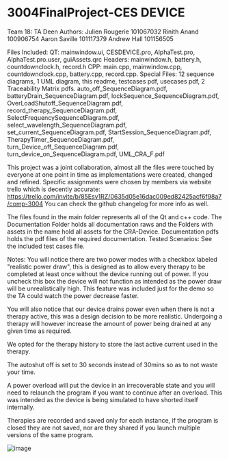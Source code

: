 # 3004FinalProject-CES DEVICE
Team 18: TA Deen
Authors:
Julien Rougerie 101067032
Rinith Anand    100906754
Aaron Saville   101117379
Andrew Hall     101156505

Files Included:
QT: mainwindow.ui, CESDEVICE.pro, AlphaTest.pro, AlphaTest.pro.user, guiAssets.qrc
Headers: mainwindow.h, battery.h, countdownclock.h, record.h
CPP: main.cpp, mainwindow.cpp, countdownclock.cpp, battery.cpp, record.cpp.
Special Files: 12 sequence diagrams, 1 UML diagram, this readme, testcases pdf, usecases pdf, 2 Traceability Matrix pdfs.
auto_off_SequenceDiagram.pdf, batteryDrain_SequenceDiagram.pdf, lockSequence_SequenceDiagram.pdf, OverLoadShutoff_SequenceDiagram.pdf, record_therapy_SequenceDiagram.pdf, SelectFrequencySequenceDiagram.pdf, select_wavelength_SequenceDiagram.pdf, set_current_SequenceDiagram.pdf, StartSession_SequenceDiagram.pdf, TherapyTimer_SequenceDiagram.pdf, turn_Device_off_SequenceDiagram.pdf, turn_device_on_SequenceDiagram.pdf,
UML_CRA_F.pdf

This project was a joint collaboration, almost all the files were touched by everyone at one point in time as implementations were created, changed and refined. 
Specific assignments were chosen by members via website trello which is decently accurate:
https://trello.com/invite/b/85Esv1RZ/0635d05e16dac009ed82425acf6f98a7/comp-3004
You can check the github changelog for more info as well.

The files found in the main folder represents all of the Qt and c++ code. 
The Documentation Folder holds all documentation raws and the Folders with assets in the name hold all assets for the CRA-Device.
Documentation pdfs holds the pdf files of the required documentation.
Tested Scenarios:
See the included test cases file.

Notes: 
You will notice there are two power modes with a checkbox labeled "realistic power draw", this is
designed as to allow every therapy to be completed at least once without the device running out of power.
If you uncheck this box the device will not function as intended as the power draw will be unrealistically high.
This feature was included just for the demo so the TA could watch the power decrease faster.

You will also notice that our device drains power even when there is not a therapy active, this was a design decision to be more realistic. Undergoing a therapy will however increase the amount of power being drained at any given time as required.

We opted for the therapy history to store the last active current used in the therapy.

The autoshut off is set to 30 seconds instead of 30mins so as to not waste your time.

A power overload will put the device in an irrecoverable state and you will need to relaunch the program if 
you want to continue after an overload. This was intended as the device is being simulated to have shorted itself internally.

Therapies are recorded and saved only for each instance, if the program is closed they are not saved, nor are they shared if you launch multiple versions of the same program.

![image](https://user-images.githubusercontent.com/59775217/149415197-d7b31b1f-b5eb-4e8d-83f5-5bf63b766d03.png)



